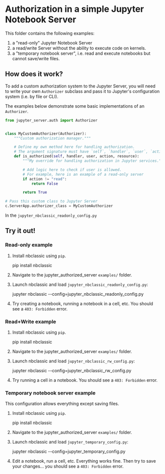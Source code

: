 # Authorization in a simple Jupyter Notebook Server

This folder contains the following examples:

1. a "read-only" Jupyter Notebook Server
1. a read/write Server without the ability to execute code on kernels.
1. a "temporary notebook server", i.e. read and execute notebooks but cannot save/write files.

## How does it work?

To add a custom authorization system to the Jupyter Server, you will need to write your own `Authorizer` subclass and pass it to Jupyter's configuration system (i.e. by file or CLI).

The examples below demonstrate some basic implementations of an `Authorizer`.

```python
from jupyter_server.auth import Authorizer


class MyCustomAuthorizer(Authorizer):
    """Custom authorization manager."""

    # Define my own method here for handling authorization.
    # The argument signature must have `self`, `handler`, `user`, `action`, and `resource`.
    def is_authorized(self, handler, user, action, resource):
        """My override for handling authorization in Jupyter services."""

        # Add logic here to check if user is allowed.
        # For example, here is an example of a read-only server
        if action != "read":
            return False

        return True

# Pass this custom class to Jupyter Server
c.ServerApp.authorizer_class = MyCustomAuthorizer
```

In the `jupyter_nbclassic_readonly_config.py`

## Try it out!

### Read-only example

1. Install nbclassic using `pip`.

   pip install nbclassic

1. Navigate to the jupyter_authorized_server `examples/` folder.

1. Launch nbclassic and load `jupyter_nbclassic_readonly_config.py`:

   jupyter nbclassic --config=jupyter_nbclassic_readonly_config.py

1. Try creating a notebook, running a notebook in a cell, etc. You should see a `403: Forbidden` error.

### Read+Write example

1. Install nbclassic using `pip`.

   pip install nbclassic

1. Navigate to the jupyter_authorized_server `examples/` folder.

1. Launch nbclassic and load `jupyter_nbclassic_rw_config.py`:

   jupyter nbclassic --config=jupyter_nbclassic_rw_config.py

1. Try running a cell in a notebook. You should see a `403: Forbidden` error.

### Temporary notebook server example

This configuration allows everything except saving files.

1. Install nbclassic using `pip`.

   pip install nbclassic

1. Navigate to the jupyter_authorized_server `examples/` folder.

1. Launch nbclassic and load `jupyter_temporary_config.py`:

   jupyter nbclassic --config=jupyter_temporary_config.py

1. Edit a notebook, run a cell, etc. Everything works fine. Then try to save your changes... you should see a `403: Forbidden` error.
